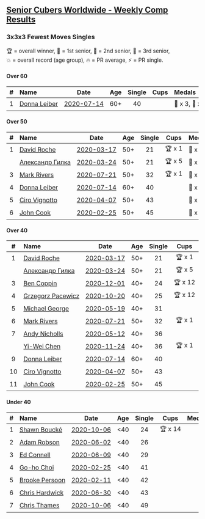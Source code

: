 <style>table {white-space: nowrap;}</style>

## [Senior Cubers Worldwide - Weekly Comp Results](/scw-comp/results/)
### 3x3x3 Fewest Moves Singles

<span style="white-space: nowrap;">🏆 = overall winner</span>, <span style="white-space: nowrap;">🥇 = 1st senior</span>, <span style="white-space: nowrap;">🥈 = 2nd senior</span>, <span style="white-space: nowrap;">🥉 = 3rd senior</span>, <span style="white-space: nowrap;">💥 = overall record (age group)</span>, <span style="white-space: nowrap;">🔥 = PR average</span>, <span style="white-space: nowrap;">⚡ = PR single</span>.

#### Over 60

| # | Name | Date | Age | Single | Cups | Medals | Achievements | Solution |
| :--: | :-- | :--: | :--: | :--: | :--: | :-- | :-- | :-- |
| 1 | [Donna Leiber](../../persons/donna_leiber/333fm.md) | [2020-07-14](../../results/2020-07-14/333fm.md) | 60+ | 40 |  | 🥈 x 3, 🥉 x 5 | 💥 x 3, ⚡ x 3 | [Desktop](https://www.facebook.com/events/1103134150080209/permalink/1104353729958251) / [Mobile](https://m.facebook.com/events/1103134150080209?view=permalink&id=1104353729958251) |

#### Over 50

| # | Name | Date | Age | Single | Cups | Medals | Achievements | Solution |
| :--: | :-- | :--: | :--: | :--: | :--: | :-- | :-- | :-- |
| 1 | [David Roche](../../persons/david_roche/333fm.md) | [2020-03-17](../../results/2020-03-17/333fm.md) | 50+ | 21 | 🏆 x 1 | 🥇 x 3, 🥈 x 5, 🥉 x 4 | 💥 x 3, ⚡ x 4 | [Desktop](https://www.facebook.com/events/210706923625115/permalink/211706620191812) / [Mobile](https://m.facebook.com/events/210706923625115?view=permalink&id=211706620191812) |
| | [Александр Гилка](../../persons/александр_гилка/333fm.md) | [2020-03-24](../../results/2020-03-24/333fm.md) | 50+ | 21 | 🏆 x 5 | 🥇 x 5, 🥈 x 1 | 💥 x 2, ⚡ x 3 | [Desktop](https://www.facebook.com/events/500266387310754/permalink/500800967257296) / [Mobile](https://m.facebook.com/events/500266387310754?view=permalink&id=500800967257296) |
| 3 | [Mark Rivers](../../persons/mark_rivers/333fm.md) | [2020-07-21](../../results/2020-07-21/333fm.md) | 50+ | 32 | 🏆 x 1 | 🥇 x 1, 🥈 x 3, 🥉 x 3 | ⚡ x 3 | [Desktop](https://www.facebook.com/events/720490528496412/permalink/724724328073032) / [Mobile](https://m.facebook.com/events/720490528496412?view=permalink&id=724724328073032) |
| 4 | [Donna Leiber](../../persons/donna_leiber/333fm.md) | [2020-07-14](../../results/2020-07-14/333fm.md) | 60+ | 40 |  | 🥈 x 3, 🥉 x 5 | 💥 x 3, ⚡ x 3 | [Desktop](https://www.facebook.com/events/1103134150080209/permalink/1104353729958251) / [Mobile](https://m.facebook.com/events/1103134150080209?view=permalink&id=1104353729958251) |
| 5 | [Ciro Vignotto](../../persons/ciro_vignotto/333fm.md) | [2020-04-07](../../results/2020-04-07/333fm.md) | 50+ | 43 |  | 🥉 x 1 | ⚡ x 1 | [Desktop](https://www.facebook.com/events/253518435802861/permalink/253716005783104) / [Mobile](https://m.facebook.com/events/253518435802861?view=permalink&id=253716005783104) |
| 6 | [John Cook](../../persons/john_cook/333fm.md) | [2020-02-25](../../results/2020-02-25/333fm.md) | 50+ | 45 |  | 🥉 x 2 | ⚡ x 3 | [Desktop](https://www.facebook.com/events/215751886207638/permalink/217422122707281) / [Mobile](https://m.facebook.com/events/215751886207638?view=permalink&id=217422122707281) |

#### Over 40

| # | Name | Date | Age | Single | Cups | Medals | Achievements | Solution |
| :--: | :-- | :--: | :--: | :--: | :--: | :-- | :-- | :-- |
| 1 | [David Roche](../../persons/david_roche/333fm.md) | [2020-03-17](../../results/2020-03-17/333fm.md) | 50+ | 21 | 🏆 x 1 | 🥇 x 3, 🥈 x 5, 🥉 x 4 | 💥 x 3, ⚡ x 4 | [Desktop](https://www.facebook.com/events/210706923625115/permalink/211706620191812) / [Mobile](https://m.facebook.com/events/210706923625115?view=permalink&id=211706620191812) |
| | [Александр Гилка](../../persons/александр_гилка/333fm.md) | [2020-03-24](../../results/2020-03-24/333fm.md) | 50+ | 21 | 🏆 x 5 | 🥇 x 5, 🥈 x 1 | 💥 x 2, ⚡ x 3 | [Desktop](https://www.facebook.com/events/500266387310754/permalink/500800967257296) / [Mobile](https://m.facebook.com/events/500266387310754?view=permalink&id=500800967257296) |
| 3 | [Ben Coppin](../../persons/ben_coppin/333fm.md) | [2020-12-01](../../results/2020-12-01/333fm.md) | 40+ | 24 | 🏆 x 12 | 🥇 x 18, 🥈 x 7, 🥉 x 2 | ⚡ x 3 | [Desktop](https://www.facebook.com/events/768501313737246/permalink/770250603562317) / [Mobile](https://m.facebook.com/events/768501313737246?view=permalink&id=770250603562317) |
| 4 | [Grzegorz Pacewicz](../../persons/grzegorz_pacewicz/333fm.md) | [2020-10-20](../../results/2020-10-20/333fm.md) | 40+ | 25 | 🏆 x 12 | 🥇 x 17, 🥈 x 6, 🥉 x 1 | 💥 x 1, ⚡ x 6 | [Desktop](https://www.facebook.com/events/3058979497541923/permalink/3069804739792732) / [Mobile](https://m.facebook.com/events/3058979497541923?view=permalink&id=3069804739792732) |
| 5 | [Michael George](../../persons/michael_george/333fm.md) | [2020-05-19](../../results/2020-05-19/333fm.md) | 40+ | 31 |  | 🥇 x 1, 🥈 x 4, 🥉 x 5 | ⚡ x 3 | [Desktop](https://www.facebook.com/events/568280284126471/permalink/569029154051584) / [Mobile](https://m.facebook.com/events/568280284126471?view=permalink&id=569029154051584) |
| 6 | [Mark Rivers](../../persons/mark_rivers/333fm.md) | [2020-07-21](../../results/2020-07-21/333fm.md) | 50+ | 32 | 🏆 x 1 | 🥇 x 1, 🥈 x 3, 🥉 x 3 | ⚡ x 3 | [Desktop](https://www.facebook.com/events/720490528496412/permalink/724724328073032) / [Mobile](https://m.facebook.com/events/720490528496412?view=permalink&id=724724328073032) |
| 7 | [Andy Nicholls](../../persons/andy_nicholls/333fm.md) | [2020-05-12](../../results/2020-05-12/333fm.md) | 40+ | 36 |  | 🥈 x 1, 🥉 x 4 | ⚡ x 2 | [Desktop](https://www.facebook.com/events/2563130363933815/permalink/2563245993922252) / [Mobile](https://m.facebook.com/events/2563130363933815?view=permalink&id=2563245993922252) |
| | [Yi-Wei Chen](../../persons/yi_wei_chen/333fm.md) | [2020-11-24](../../results/2020-11-24/333fm.md) | 40+ | 36 | 🏆 x 1 | 🥇 x 1, 🥈 x 4, 🥉 x 1 | ⚡ x 3 | [Desktop](https://www.facebook.com/events/3426745807421507/permalink/3440046912758063) / [Mobile](https://m.facebook.com/events/3426745807421507?view=permalink&id=3440046912758063) |
| 9 | [Donna Leiber](../../persons/donna_leiber/333fm.md) | [2020-07-14](../../results/2020-07-14/333fm.md) | 60+ | 40 |  | 🥈 x 3, 🥉 x 5 | 💥 x 3, ⚡ x 3 | [Desktop](https://www.facebook.com/events/1103134150080209/permalink/1104353729958251) / [Mobile](https://m.facebook.com/events/1103134150080209?view=permalink&id=1104353729958251) |
| 10 | [Ciro Vignotto](../../persons/ciro_vignotto/333fm.md) | [2020-04-07](../../results/2020-04-07/333fm.md) | 50+ | 43 |  | 🥉 x 1 | ⚡ x 1 | [Desktop](https://www.facebook.com/events/253518435802861/permalink/253716005783104) / [Mobile](https://m.facebook.com/events/253518435802861?view=permalink&id=253716005783104) |
| 11 | [John Cook](../../persons/john_cook/333fm.md) | [2020-02-25](../../results/2020-02-25/333fm.md) | 50+ | 45 |  | 🥉 x 2 | ⚡ x 3 | [Desktop](https://www.facebook.com/events/215751886207638/permalink/217422122707281) / [Mobile](https://m.facebook.com/events/215751886207638?view=permalink&id=217422122707281) |

#### Under 40

| # | Name | Date | Age | Single | Cups | Medals | Achievements | Solution |
| :--: | :-- | :--: | :--: | :--: | :--: | :-- | :-- | :-- |
| 1 | [Shawn Boucké](../../persons/shawn_boucke/333fm.md) | [2020-10-06](../../results/2020-10-06/333fm.md) | <40 | 24 | 🏆 x 14 |  | 💥 x 1, ⚡ x 6 | [Desktop](https://www.facebook.com/events/836710610404618/permalink/839749483434064) / [Mobile](https://m.facebook.com/events/836710610404618?view=permalink&id=839749483434064) |
| 2 | [Adam Robson](../../persons/adam_robson/333fm.md) | [2020-06-02](../../results/2020-06-02/333fm.md) | <40 | 26 |  |  | ⚡ x 4 | [Desktop](https://www.facebook.com/events/3920457157996941/permalink/3937885802920743) / [Mobile](https://m.facebook.com/events/3920457157996941?view=permalink&id=3937885802920743) |
| 3 | [Ed Connell](../../persons/ed_connell/333fm.md) | [2020-06-09](../../results/2020-06-09/333fm.md) | <40 | 29 |  |  | ⚡ x 4 | [Desktop](https://www.facebook.com/events/855783411578420/permalink/856819448141483) / [Mobile](https://m.facebook.com/events/855783411578420?view=permalink&id=856819448141483) |
| 4 | [Go-ho Choi](../../persons/go_ho_choi/333fm.md) | [2020-02-25](../../results/2020-02-25/333fm.md) | <40 | 41 |  |  | ⚡ x 1 | [Desktop](https://www.facebook.com/events/215751886207638/permalink/216681586114668) / [Mobile](https://m.facebook.com/events/215751886207638?view=permalink&id=216681586114668) |
| 5 | [Brooke Persoon](../../persons/brooke_persoon/333fm.md) | [2020-02-11](../../results/2020-02-11/333fm.md) | <40 | 42 |  |  | ⚡ x 1 | [Desktop](https://www.facebook.com/groups/1604105099735401/permalink/2138923996253506) / [Mobile](https://m.facebook.com/groups/1604105099735401?view=permalink&id=2138923996253506) |
| 6 | [Chris Hardwick](../../persons/chris_hardwick/333fm.md) | [2020-06-30](../../results/2020-06-30/333fm.md) | <40 | 43 |  |  | ⚡ x 1 | [Desktop](https://www.facebook.com/events/1574705676027540/permalink/1578822932282481) / [Mobile](https://m.facebook.com/events/1574705676027540?view=permalink&id=1578822932282481) |
| 7 | [Chris Thames](../../persons/chris_thames/333fm.md) | [2020-10-06](../../results/2020-10-06/333fm.md) | <40 | 49 |  |  | ⚡ x 3 | [Desktop](https://www.facebook.com/events/836710610404618/permalink/838414076900938) / [Mobile](https://m.facebook.com/events/836710610404618?view=permalink&id=838414076900938) |


<!-- Global site tag (gtag.js) - Google Analytics -->
<script async src="https://www.googletagmanager.com/gtag/js?id=UA-86348435-3"></script>
<script>window.dataLayer = window.dataLayer || []; function gtag() {dataLayer.push(arguments);} gtag('js', new Date()); gtag('config', 'UA-86348435-3');</script>
